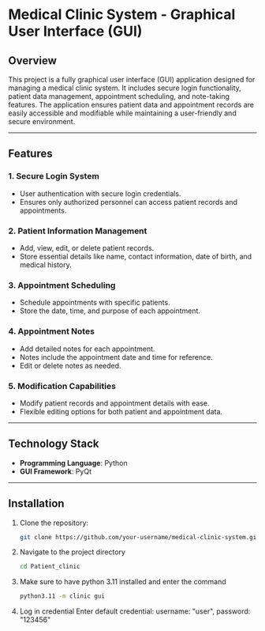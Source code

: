 # Medical Clinic System - Graphical User Interface (GUI)

## Overview
This project is a fully graphical user interface (GUI) application designed for managing a medical clinic system. It includes secure login functionality, patient data management, appointment scheduling, and note-taking features. The application ensures patient data and appointment records are easily accessible and modifiable while maintaining a user-friendly and secure environment.

---

## Features
### 1. Secure Login System
- User authentication with secure login credentials.
- Ensures only authorized personnel can access patient records and appointments.

### 2. Patient Information Management
- Add, view, edit, or delete patient records.
- Store essential details like name, contact information, date of birth, and medical history.

### 3. Appointment Scheduling
- Schedule appointments with specific patients.
- Store the date, time, and purpose of each appointment.

### 4. Appointment Notes
- Add detailed notes for each appointment.
- Notes include the appointment date and time for reference.
- Edit or delete notes as needed.

### 5. Modification Capabilities
- Modify patient records and appointment details with ease.
- Flexible editing options for both patient and appointment data.

---

## Technology Stack
- **Programming Language**: Python
- **GUI Framework**: PyQt

---

## Installation
1. Clone the repository:
   ```bash
   git clone https://github.com/your-username/medical-clinic-system.git

2. Navigate to the project directory
   ```bash
   cd Patient_clinic

3. Make sure to have python 3.11 installed and enter the command
   ```bash
   python3.11 -m clinic gui

4. Log in credential
   Enter default credential: username: "user", password: "123456"

